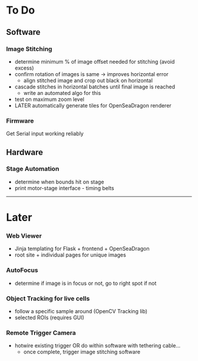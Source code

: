 # To Do

## Software 
### Image Stitching
- determine minimum % of image offset needed for stitching (avoid excess) 
- confirm rotation of images is same -> improves horizontal error
    - align stitched image and crop out black on horizontal
- cascade stitches in horizontal batches until final image is reached
    - write an automated algo for this
- test on maximum zoom level
- LATER automatically generate tiles for OpenSeaDragon renderer

### Firmware
Get Serial input working reliably

## Hardware
### Stage Automation
- determine when bounds hit on stage
- print motor-stage interface - timing belts

---
# Later 
### Web Viewer
- Jinja templating for Flask + frontend + OpenSeaDragon
- root site + individual pages for unique images

### AutoFocus
- determine if image is in focus or not, go to right spot if not

### Object Tracking for live cells
- follow a specific sample around (OpenCV Tracking lib)
- selected ROIs (requires GUI)


### Remote Trigger Camera
- hotwire existing trigger OR do within software with tethering cable...
    - once complete, trigger image stitching software
